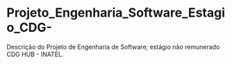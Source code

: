 # Projeto_Engenharia_Software_Estagio_CDG-
Descrição do Projeto de Engenharia de Software; estágio não remunerado CDG HUB - INATEL.
